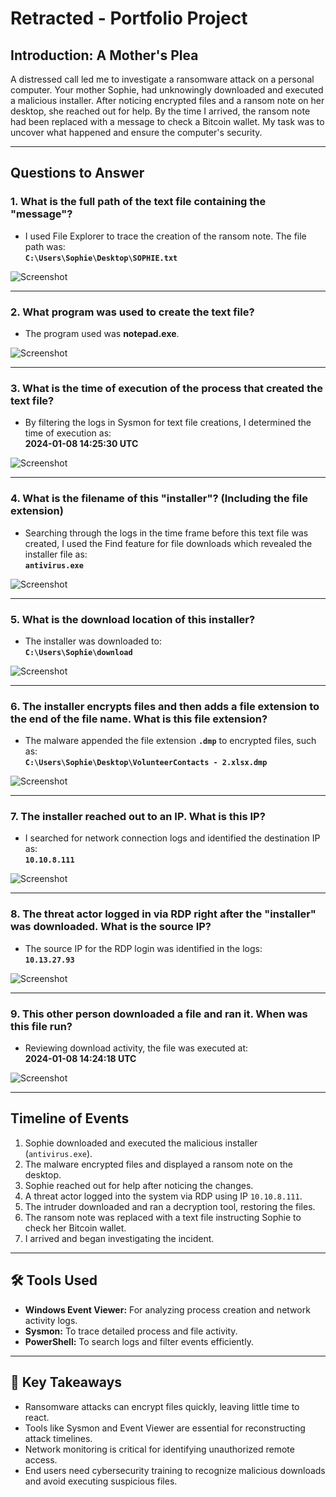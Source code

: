 # Retracted - Portfolio Project

## Introduction: A Mother's Plea  
A distressed call led me to investigate a ransomware attack on a personal computer. Your mother Sophie, had unknowingly downloaded and executed a malicious installer. After noticing encrypted files and a ransom note on her desktop, she reached out for help. By the time I arrived, the ransom note had been replaced with a message to check a Bitcoin wallet. My task was to uncover what happened and ensure the computer's security.

---

## Questions to Answer  

### 1. **What is the full path of the text file containing the "message"?**  
- I used File Explorer to trace the creation of the ransom note. The file path was:  
  **`C:\Users\Sophie\Desktop\SOPHIE.txt`**  

![Screenshot](https://i.imgur.com/kDA4aNC.png)

---

### 2. **What program was used to create the text file?**  
- The program used was **notepad.exe**.

![Screenshot](https://i.imgur.com/35GKv5w.png)

---

### 3. **What is the time of execution of the process that created the text file?**  
- By filtering the logs in Sysmon for text file creations, I determined the time of execution as:  
  **2024-01-08 14:25:30 UTC**  

![Screenshot](https://i.imgur.com/OLYBPBG.png)

---

### 4. **What is the filename of this "installer"? (Including the file extension)**  
- Searching through the logs in the time frame before this text file was created, I used the Find feature for file downloads which revealed the installer file as:  
  **`antivirus.exe`**  

![Screenshot](https://i.imgur.com/cOwuiV7.png)

---

### 5. **What is the download location of this installer?**  
- The installer was downloaded to:  
  **`C:\Users\Sophie\download`**

![Screenshot](https://i.imgur.com/c3TqlDy.png)

---

### 6. **The installer encrypts files and then adds a file extension to the end of the file name. What is this file extension?**  
- The malware appended the file extension **`.dmp`** to encrypted files, such as:  
  **`C:\Users\Sophie\Desktop\VolunteerContacts - 2.xlsx.dmp`**  

![Screenshot](https://i.imgur.com/gTEHV0y.png)

---

### 7. **The installer reached out to an IP. What is this IP?**  
- I searched for network connection logs and identified the destination IP as:  
  **`10.10.8.111`**  

![Screenshot](https://i.imgur.com/6kbTPT9.png)

---

### 8. **The threat actor logged in via RDP right after the "installer" was downloaded. What is the source IP?**  
- The source IP for the RDP login was identified in the logs:  
  **`10.13.27.93`**  

![Screenshot](https://i.imgur.com/Uflaf3z.png)

---

### 9. **This other person downloaded a file and ran it. When was this file run?**  
- Reviewing download activity, the file was executed at:  
  **2024-01-08 14:24:18 UTC**  

![Screenshot](https://i.imgur.com/AM0wJnV.png)

---

## Timeline of Events  

1. Sophie downloaded and executed the malicious installer (`antivirus.exe`).  
2. The malware encrypted files and displayed a ransom note on the desktop.  
3. Sophie reached out for help after noticing the changes.  
4. A threat actor logged into the system via RDP using IP `10.10.8.111`.  
5. The intruder downloaded and ran a decryption tool, restoring the files.  
6. The ransom note was replaced with a text file instructing Sophie to check her Bitcoin wallet.  
7. I arrived and began investigating the incident.  

---

## 🛠️ Tools Used  

- **Windows Event Viewer:** For analyzing process creation and network activity logs.  
- **Sysmon:** To trace detailed process and file activity.  
- **PowerShell:** To search logs and filter events efficiently.  

---

## 🧠 Key Takeaways  

- Ransomware attacks can encrypt files quickly, leaving little time to react.  
- Tools like Sysmon and Event Viewer are essential for reconstructing attack timelines.  
- Network monitoring is critical for identifying unauthorized remote access.  
- End users need cybersecurity training to recognize malicious downloads and avoid executing suspicious files.

